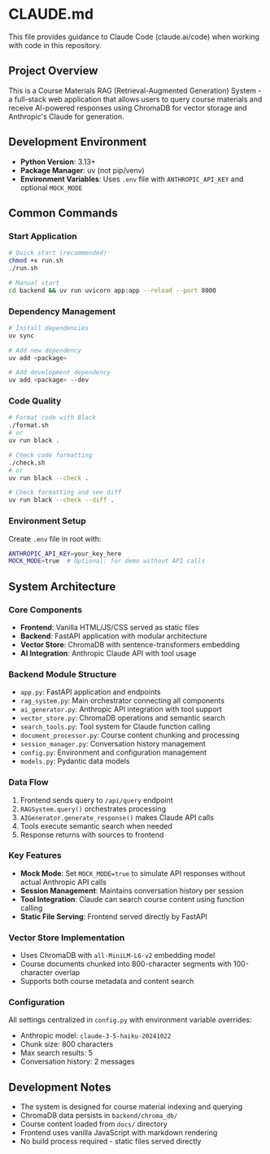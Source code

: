 # CLAUDE.md

This file provides guidance to Claude Code (claude.ai/code) when working with code in this repository.

## Project Overview

This is a Course Materials RAG (Retrieval-Augmented Generation) System - a full-stack web application that allows users to query course materials and receive AI-powered responses using ChromaDB for vector storage and Anthropic's Claude for generation.

## Development Environment

- **Python Version**: 3.13+
- **Package Manager**: uv (not pip/venv)
- **Environment Variables**: Uses `.env` file with `ANTHROPIC_API_KEY` and optional `MOCK_MODE`

## Common Commands

### Start Application
```bash
# Quick start (recommended)
chmod +x run.sh
./run.sh

# Manual start
cd backend && uv run uvicorn app:app --reload --port 8000
```

### Dependency Management
```bash
# Install dependencies
uv sync

# Add new dependency
uv add <package>

# Add development dependency
uv add <package> --dev
```

### Code Quality
```bash
# Format code with Black
./format.sh
# or
uv run black .

# Check code formatting
./check.sh
# or
uv run black --check .

# Check formatting and see diff
uv run black --check --diff .
```

### Environment Setup
Create `.env` file in root with:
```bash
ANTHROPIC_API_KEY=your_key_here
MOCK_MODE=true  # Optional: for demo without API calls
```

## System Architecture

### Core Components
- **Frontend**: Vanilla HTML/JS/CSS served as static files
- **Backend**: FastAPI application with modular architecture
- **Vector Store**: ChromaDB with sentence-transformers embedding
- **AI Integration**: Anthropic Claude API with tool usage

### Backend Module Structure
- `app.py`: FastAPI application and endpoints
- `rag_system.py`: Main orchestrator connecting all components
- `ai_generator.py`: Anthropic API integration with tool support
- `vector_store.py`: ChromaDB operations and semantic search
- `search_tools.py`: Tool system for Claude function calling
- `document_processor.py`: Course content chunking and processing
- `session_manager.py`: Conversation history management
- `config.py`: Environment and configuration management
- `models.py`: Pydantic data models

### Data Flow
1. Frontend sends query to `/api/query` endpoint
2. `RAGSystem.query()` orchestrates processing
3. `AIGenerator.generate_response()` makes Claude API calls
4. Tools execute semantic search when needed
5. Response returns with sources to frontend

### Key Features
- **Mock Mode**: Set `MOCK_MODE=true` to simulate API responses without actual Anthropic API calls
- **Session Management**: Maintains conversation history per session
- **Tool Integration**: Claude can search course content using function calling
- **Static File Serving**: Frontend served directly by FastAPI

### Vector Store Implementation
- Uses ChromaDB with `all-MiniLM-L6-v2` embedding model
- Course documents chunked into 800-character segments with 100-character overlap
- Supports both course metadata and content search

### Configuration
All settings centralized in `config.py` with environment variable overrides:
- Anthropic model: `claude-3-5-haiku-20241022`
- Chunk size: 800 characters
- Max search results: 5
- Conversation history: 2 messages

## Development Notes

- The system is designed for course material indexing and querying
- ChromaDB data persists in `backend/chroma_db/`
- Course content loaded from `docs/` directory
- Frontend uses vanilla JavaScript with markdown rendering
- No build process required - static files served directly